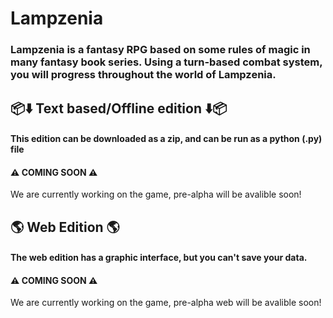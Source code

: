 # Lampzenia
### Lampzenia is a fantasy RPG based on some rules of magic in many fantasy book series. Using a turn-based combat system, you will progress throughout the world of Lampzenia.
## :package::arrow_down: Text based/Offline edition :arrow_down::package:
#### This edition can be downloaded as a zip, and can be run as a python (.py) file
#### ⚠️ COMING SOON ⚠️
We are currently working on the game, pre-alpha will be avalible soon!
## :earth_americas: Web Edition :earth_americas:
#### The web edition has a graphic interface, but you can't save your data.
#### ⚠️ COMING SOON ⚠️
We are currently working on the game, pre-alpha web will be avalible soon!
